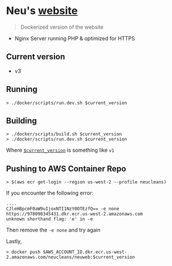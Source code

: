 # Neu's [website](https://www.neucleans.com/)

> Dockerized version of the website

* Nginx Server running PHP & optimized for HTTPS

## Current version

* v3

## Running

```
> ./docker/scripts/run.dev.sh $current_version
```

## Building

```
> ./docker/scripts/build.sh $current_version
> ./docker/scripts/run.dev.sh $current_version
```

Where [`$current_version`](https://github.com/NeuCleans/website/blob/master/readme.md#current-version) is something like `v1`


## Pushing to AWS Container Repo

```
> $(aws ecr get-login --region us-west-2 --profile neucleans)
```

If you encounter the following error:

```
....
CJleHBpcmF0aW9uIjoxNTI1NzY0OTEzfQ== -e none https://978098345431.dkr.ecr.us-west-2.amazonaws.com
unknown shorthand flag: 'e' in -e
```
Then remove the `-e none` and try again

Lastly,

```
> docker push $AWS_ACCOUNT_ID.dkr.ecr.us-west-2.amazonaws.com/neucleans/neuweb:$current_version
```